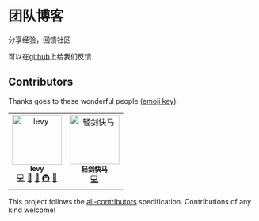 # 团队博客

分享经验，回馈社区

可以在[github](https://github.com/FEMessage/blog)上给我们反馈

## Contributors

Thanks goes to these wonderful people ([emoji key](https://allcontributors.org/docs/en/emoji-key)):

<!-- ALL-CONTRIBUTORS-LIST:START - Do not remove or modify this section -->
<!-- prettier-ignore -->
<table><tr><td align="center"><a href="http://levy.work"><img src="https://avatars3.githubusercontent.com/u/9384365?v=4" width="100px;" alt="levy"/><br /><sub><b>levy</b></sub></a><br /><a href="https://github.com/FEMessage/fem-blog/commits?author=levy9527" title="Code">💻</a> <a href="#review-levy9527" title="Reviewed Pull Requests">👀</a> <a href="#blog-levy9527" title="Blogposts">📝</a> <a href="#infra-levy9527" title="Infrastructure (Hosting, Build-Tools, etc)">🚇</a> <a href="#ideas-levy9527" title="Ideas, Planning, & Feedback">🤔</a></td><td align="center"><a href="https://justcodeit.fun"><img src="https://avatars1.githubusercontent.com/u/18013127?v=4" width="100px;" alt="轻剑快马"/><br /><sub><b>轻剑快马</b></sub></a><br /><a href="https://github.com/FEMessage/fem-blog/commits?author=xrr2016" title="Code">💻</a></td></tr></table>

<!-- ALL-CONTRIBUTORS-LIST:END -->

This project follows the [all-contributors](https://github.com/all-contributors/all-contributors) specification. Contributions of any kind welcome!
